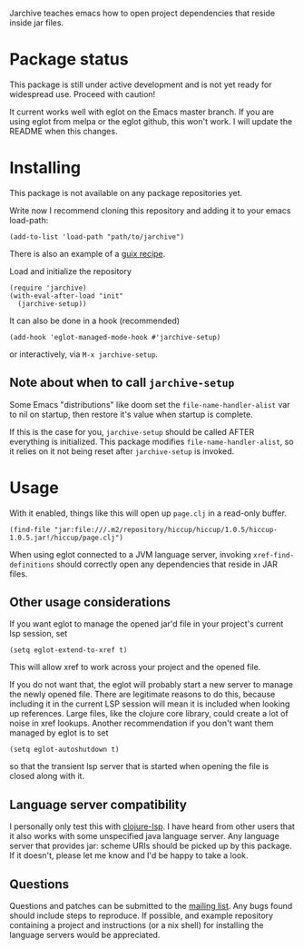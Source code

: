 Jarchive teaches emacs how to open project dependencies that reside inside jar files.

# Package status

This package is still under active development and is not yet ready for widespread use. Proceed with caution!

It current works well with eglot on the Emacs master branch. 
If you are using eglot from melpa or the eglot github, this won't work.
I will update the README when this changes.

# Installing

This package is not available on any package repositories yet.

Write now I recommend cloning this repository and adding it to your emacs load-path:

``` emacs-lisp
(add-to-list 'load-path "path/to/jarchive")
```

There is also an example of a [guix recipe](https://git.sr.ht/~abcdw/rde/tree/90af100a4d70d7016261d39b91b6748768ac374b/rde/packages/emacs-xyz.scm#L330).

Load and initialize the repository

``` emacs-lisp
(require 'jarchive)
(with-eval-after-load "init"
  (jarchive-setup))
```

It can also be done in a hook (recommended)

``` emacs-lisp
(add-hook 'eglot-managed-mode-hook #'jarchive-setup)
```

or interactively, via `M-x jarchive-setup`.

## Note about when to call `jarchive-setup`

Some Emacs "distributions" like doom set the `file-name-handler-alist` var to nil on startup, then restore it's value when startup is complete.

If this is the case for you, `jarchive-setup` should be called AFTER everything is initialized.
This package modifies `file-name-handler-alist`, so it relies on it not being reset after `jarchive-setup` is invoked.

# Usage

With it enabled, things like this will open up `page.clj` in a read-only buffer.

``` emacs-lisp
(find-file "jar:file:///.m2/repository/hiccup/hiccup/1.0.5/hiccup-1.0.5.jar!/hiccup/page.clj")
```

When using eglot connected to a JVM language server, invoking `xref-find-definitions` should correctly open any dependencies that reside in JAR files.

## Other usage considerations

If you want eglot to manage the opened jar'd file in your project's current lsp session, set
``` emacs-lisp
(setq eglot-extend-to-xref t) 
```
This will allow xref to work across your project and the opened file.

If you do not want that, the eglot will probably start a new server to manage the newly opened file.
There are legitimate reasons to do this, because including it in the current LSP session will mean it is included when looking up references.
Large files, like the clojure core library, could create a lot of noise in xref lookups.
Another recommendation if you don't want them managed by eglot is to set
``` emacs-lisp
(setq eglot-autoshutdown t)
```
so that the transient lsp server that is started when opening the file is closed along with it.

## Language server compatibility

I personally only test this with [clojure-lsp](https://clojure-lsp.io/).
I have heard from other users that it also works with some unspecified java language server.
Any language server that provides jar: scheme URIs should be picked up by this package.
If it doesn't, please let me know and I'd be happy to take a look.

## Questions

Questions and patches can be submitted to the [mailing list](https://lists.sr.ht/~dannyfreeman/jarchive-dev).
Any bugs found should include steps to reproduce. 
If possible, and example repository containing a project and instructions (or a nix shell) for installing the language servers would be appreciated.
